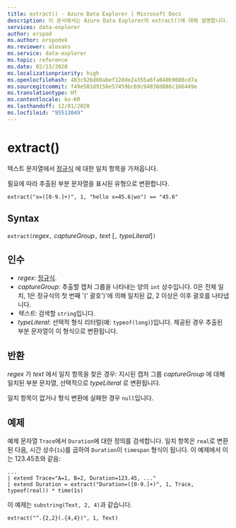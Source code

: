 ```yaml
---
title: extract() - Azure Data Explorer | Microsoft Docs
description: 이 문서에서는 Azure Data Explorer의 extract()에 대해 설명합니다.
services: data-explorer
author: orspod
ms.author: orspodek
ms.reviewer: alexans
ms.service: data-explorer
ms.topic: reference
ms.date: 02/13/2020
ms.localizationpriority: high
ms.openlocfilehash: 483c926d60abef120de2a355a6fa040b9608cd7a
ms.sourcegitcommit: f49e581d9156e57459bc69c94838d886c166449e
ms.translationtype: HT
ms.contentlocale: ko-KR
ms.lasthandoff: 12/01/2020
ms.locfileid: "95513049"
---
```

# <a name="extract"></a>extract()

텍스트 문자열에서 [정규식](./re2.md) 에 대한 일치 항목을 가져옵니다. 

필요에 따라 추출된 부분 문자열을 표시된 유형으로 변환합니다.

```kusto
extract("x=([0-9.]+)", 1, "hello x=45.6|wo") == "45.6"
```

## <a name="syntax"></a>Syntax

`extract(`*regex*`,` *captureGroup*`,` *text* [`,` *typeLiteral*]`)`

## <a name="arguments"></a>인수

* *regex*: [정규식](./re2.md).
* *captureGroup*: 추출할 캡처 그룹을 나타내는 양의 `int` 상수입니다. 0은 전체 일치, 1은 정규식의 첫 번째 '(' 괄호')'에 의해 일치된 값, 2 이상은 이후 괄호를 나타냅니다.
* *텍스트*: 검색할 `string`입니다.
* *typeLiteral*: 선택적 형식 리터럴(예: `typeof(long)`)입니다. 제공된 경우 추출된 부분 문자열이 이 형식으로 변환됩니다. 

## <a name="returns"></a>반환

*regex* 가 *text* 에서 일치 항목을 찾은 경우: 지시된 캡처 그룹 *captureGroup* 에 대해 일치된 부분 문자열, 선택적으로 *typeLiteral* 로 변환됩니다.

일치 항목이 없거나 형식 변환에 실패한 경우 `null`입니다. 

## <a name="examples"></a>예제

예제 문자열 `Trace`에서 `Duration`에 대한 정의를 검색합니다. 일치 항목은 `real`로 변환된 다음, 시간 상수(`1s`)를 곱하여 `Duration`이 `timespan` 형식이 됩니다. 이 예제에서 이는 123.45초와 같음:

```kusto
...
| extend Trace="A=1, B=2, Duration=123.45, ..."
| extend Duration = extract("Duration=([0-9.]+)", 1, Trace, typeof(real)) * time(1s) 
```

이 예제는 `substring(Text, 2, 4)`과 같습니다.

```kusto
extract("^.{2,2}(.{4,4})", 1, Text)
```